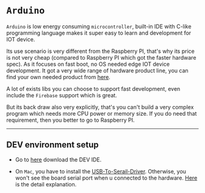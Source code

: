 # `Arduino`

`Arduino` is low energy consuming `microcontroller`, built-in IDE with C-like programming language makes it super easy to learn and development for IOT device.

Its use scenario is very different from the Raspberry PI, that's why its price is not very cheap (compared to Raspberry PI which got the faster hardware spec). As it focuses on fast boot, no OS needed edge IOT device development. It got a very wide range of hardware product line, you can find your own needed product from [here](https://www.arduino.cc/en/Main/Products).

A lot of exists libs you can choose to support fast development, even include the `Firebase` support which is great.

But its back draw also very explicitly, that's you can't build a very complex program which needs more CPU power or memory size. If you do need that requirement, then you better to go to Raspberry PI.

<hr>

## DEV environment setup

- Go to [here](https://www.arduino.cc/en/main/OldSoftwareReleases) download the DEV IDE.

- On `Mac`, you have to install the [USB-To-Serail-Driver](`CH34x_Install_V1.5.pkg`). 
Otherwise, you won't see the board serial port when u connected to the hardware. [Here](https://www.youtube.com/watch?v=4tOAwJ8Rn9c) is the detail explanation.

